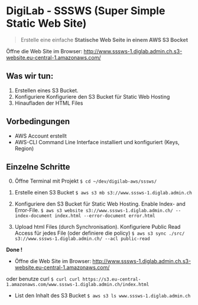 # DigiLab - SSSWS (Super Simple Static Web Site)

> Erstelle eine einfache **Statische Web Seite in einem AWS S3 Bocket**

Öffne die Web Site im Browser: <http://www.sssws-1.diglab.admin.ch.s3-website.eu-central-1.amazonaws.com/>

## Was wir tun:
1. Erstellen eines S3 Bucket.
2. Konfiguriere Konfiguriere den S3 Bucket für Static Web Hosting
3. Hinaufladen der HTML Files

## Vorbedingungen
- AWS Account erstellt
- AWS-CLI Command Line Interface installiert und konfiguriert (Keys, Region)

## Einzelne Schritte 
0. Öffne Terminal mit Projekt
`$ cd ~/dev/digilab-aws/sssws/`

1. Erstelle einen S3 Bucket 
`$ aws s3 mb s3://www.sssws-1.diglab.admin.ch`

2. Konfiguriere den S3 Bucket für Static Web Hosting. Enable Index- and Error-File.
`$ aws s3 website s3://www.sssws-1.diglab.admin.ch/ --index-document index.html --error-document error.html`

3. Upload html Files (durch Synchronisation). Konfiguriere Public Read Access für jedes File (oder definiere die policy)
`$ aws s3 sync ./src/ s3://www.sssws-1.diglab.admin.ch/ --acl public-read`

**Done !**

- Öffne die Web Site im Browser: <http://www.sssws-1.diglab.admin.ch.s3-website.eu-central-1.amazonaws.com/>

oder benutze curl
`$ curl curl https://s3.eu-central-1.amazonaws.com/www.sssws-1.diglab.admin.ch/index.html`

- List den Inhalt des S3 Bucket
`$ aws s3 ls www.sssws-1.diglab.admin.ch`







